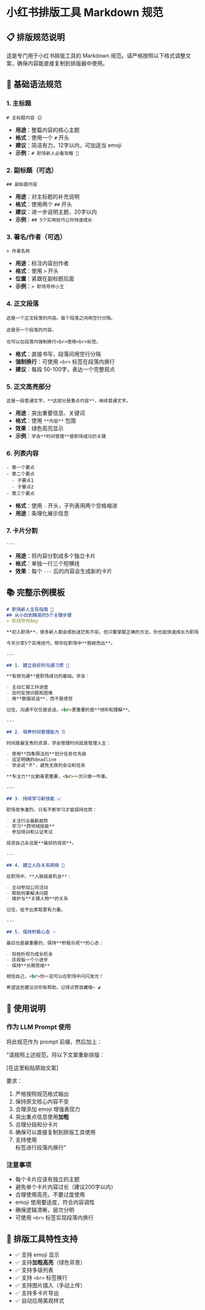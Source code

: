 # 小红书排版工具 Markdown 规范

## 📋 排版规范说明

这是专门用于小红书排版工具的 Markdown 规范。请严格按照以下格式调整文案，确保内容能直接复制到排版器中使用。

## 🎯 基础语法规范

### 1. 主标题
```
# 主标题内容 😊
```
- **用途**：整篇内容的核心主题
- **格式**：使用一个 `#` 开头
- **建议**：简洁有力，12字以内，可加适当 emoji
- **示例**：`# 职场新人必看攻略 🚀`

### 2. 副标题（可选）
```
## 副标题内容
```
- **用途**：对主标题的补充说明
- **格式**：使用两个 `##` 开头
- **建议**：进一步说明主题，20字以内
- **示例**：`## 5个实用技巧让你快速成长`

### 3. 署名/作者（可选）
```
> 作者名称
```
- **用途**：标注内容创作者
- **格式**：使用 `>` 开头
- **位置**：紧跟在副标题后面
- **示例**：`> 职场导师小王`

### 4. 正文段落
```
这是一个正文段落的内容。每个段落之间用空行分隔。

这是另一个段落的内容。

也可以在段落内强制换行<br>使用<br>标签。
```
- **格式**：直接书写，段落间用空行分隔
- **强制换行**：可使用 `<br>` 标签在段落内换行
- **建议**：每段 50-100字，表达一个完整观点

### 5. 正文高亮部分
```
这是一段普通文字，**这部分是重点内容**，继续普通文字。
```
- **用途**：突出重要信息、关键词
- **格式**：使用 `**内容**` 包围
- **效果**：绿色高亮显示
- **示例**：`学会**时间管理**是职场成功的关键`

### 6. 列表内容
```
- 第一个要点
- 第二个要点
  - 子要点1
  - 子要点2
- 第三个要点
```
- **格式**：使用 `-` 开头，子列表用两个空格缩进
- **用途**：条理化展示信息

### 7. 卡片分割
```
---
```
- **用途**：将内容分割成多个独立卡片
- **格式**：单独一行三个短横线
- **效果**：每个 `---` 后的内容会生成新的卡片

## 📚 完整示例模板

```markdown
# 职场新人生存指南 🌟
## 从小白到精英的5个关键步骤
> 职场导师Amy

**初入职场**，很多新人都会感到迷茫和不安。但只要掌握正确的方法，你也能快速成长为职场精英。

今天分享5个实用技巧，帮你在职场中**脱颖而出**。

---

## 1. 建立良好的沟通习惯 💬

**有效沟通**是职场成功的基础。学会：

- 主动汇报工作进度
- 及时反馈问题和困难
- 用**数据说话**，而不是感觉

记住，沟通不仅仅是说话，<br>更重要的是**倾听和理解**。

---

## 2. 培养时间管理能力 ⏰

时间是最宝贵的资源，学会管理时间就是管理人生：

- 使用**四象限法则**划分任务优先级
- 设定明确的deadline
- 学会说"不"，避免无效的会议和任务

**专注力**比勤奋更重要，<br>一次只做一件事。

---

## 3. 持续学习新技能 📈

职场竞争激烈，只有不断学习才能保持优势：

- 关注行业最新趋势
- 学习**跨领域技能**
- 参加培训和认证考试

投资自己永远是**最好的投资**。

---

## 4. 建立人际关系网络 🤝

在职场中，**人脉就是机会**：

- 主动参加公司活动
- 帮助同事解决问题
- 维护与**关键人物**的关系

记住，给予比索取更有力量。

---

## 5. 保持积极心态 ✨

最后也是最重要的，保持**积极乐观**的心态：

- 将挫折视为成长机会
- 庆祝每一个小进步
- 保持**长期思维**

相信自己，<br>你一定可以在职场中闪闪发光！

希望这些建议对你有帮助，记得点赞收藏哦~ 💕
```

## 🔧 使用说明

### 作为 LLM Prompt 使用
将此规范作为 prompt 前缀，然后加上：

"请按照上述规范，将以下文案重新排版：

[在这里粘贴原始文案]

要求：
1. 严格按照规范格式输出
2. 保持原文核心内容不变
3. 合理添加 emoji 增强表现力
4. 突出重点信息使用**加粗**
5. 合理分段和分卡片
6. 确保可以直接复制到排版工具使用
7. 支持使用<br>标签进行段落内换行"

### 注意事项
- 每个卡片应该有独立的主题
- 避免单个卡片内容过长（建议200字以内）
- 合理使用高亮，不要过度使用
- emoji 使用要适度，符合内容调性
- 确保逻辑清晰，层次分明
- 可使用 `<br>` 标签实现段落内换行

## 📱 排版工具特性支持

- ✅ 支持 emoji 显示
- ✅ 支持**加粗高亮**（绿色背景）
- ✅ 支持多级列表
- ✅ 支持 `<br>` 标签换行
- ✅ 支持图片插入（手动上传）
- ✅ 支持多卡片导出
- ✅ 自动应用美观样式 